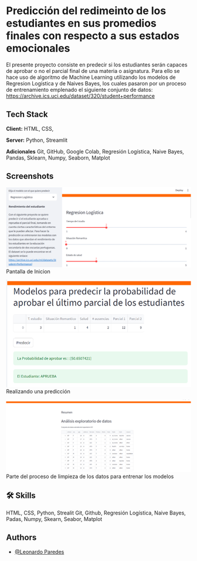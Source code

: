 
# Predicción del redimeinto de los estudiantes en sus promedios finales con respecto a sus estados emocionales
El presente proyecto consiste en predecir si los estudiantes serán capaces de aprobar o no el parcial final de una materia o asignatura. Para ello se hace uso de algoritmo de Machine Learning utilizando los modelos de Regresion Logística y de Naives Bayes, los cuales pasaron por un proceso de entrenamiento emplenado el siguiente conjunto de  datos: https://archive.ics.uci.edu/dataset/320/student+performance


## Tech Stack

**Client:** HTML, CSS,

**Server:** Python, Streamlit

**Adicionales** Git, GitHub, Google Colab, Regresión Logística, Naive Bayes, Pandas, Sklearn, Numpy, Seaborn, Matplot 


## Screenshots

![App Screenshot](https://raw.githubusercontent.com/lel20/PrediccionesIA/main/Capturas/Captura%201.png)
Pantalla de Inicion

![App Screenshot](https://raw.githubusercontent.com/lel20/PrediccionesIA/main/Capturas/Captura2.png)
Realizando una predicción

![App Screenshot](https://raw.githubusercontent.com/lel20/PrediccionesIA/main/Capturas/Captura3.png)
Parte del proceso de limpieza de los datos para entrenar los modelos
## 🛠 Skills
HTML, CSS, Python, Strealit Git, Github, Regresión Logística, Naive Bayes, Padas, Numpy, Skearn, Seabor, Matplot
## Authors

- [@Leonardo Paredes](https://github.com/lel20/PrediccionesIA)

